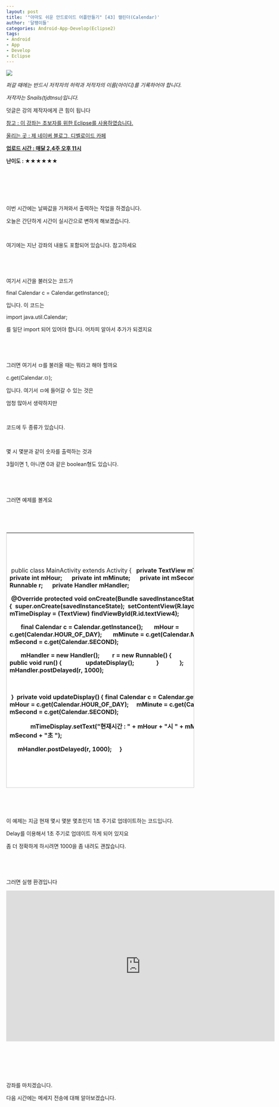 ```yaml
---
layout: post
title: '"아마도 쉬운 안드로이드 어플만들기" [43] 캘린더(Calendar)'
author: '달팽이들'
categories: Android-App-Develop(Eclipse2)
tags:
- Android
- App
- Develop
- Eclipse
---
```



<script> location.href='https://cafe.naver.com/develoid/394231' ; </script>



















<div>
<p><span></span></p></div>
<!-- Not Allowed Attribute Filtered ( cssquery_uid="51") --><div>
<p><img src="https://dthumb-phinf.pstatic.net/?src=%22http%3A%2F%2Fpostfiles3.naver.net%2F20130523_178%2Ftjdtnsu_1369283538974akCh1_JPEG%2Fand.jpg%3Ftype%3Dw2%22&amp;type=cafe_wa740"> </p>
<div>
<div>
<div>
<div>
<p><i>퍼갈 때에는 반드시 저작자의 허락과 저작자의 이름(아이디)를 기록하어야 합니다.</i></p>
<p><i>저작자는 Snails(tjdtnsu)입니다.</i></p>
<p><span><span>덧글은 강의 제작자에게 큰 힘이 됩니다</span></span></p>
<p><u>참고 : 이 강좌는 초보자를 위한 Eclipse를 사용하였습니다.</u></p>
<p><u>올리는 곳 : 제 네이버 블로그, 디벨로이드 카페</u>
</p><div><span><u><strong>업로드 시간 : 매달 2,4주 오후 11시</strong></u>
<div></div>
<p><strong><span>난이도 : ★</span><span>★★★★★</span></strong></p><strong>
</strong><div><strong></strong></div></span><strong></strong></div>
<p></p><p>&nbsp;</p></div></div></div></div></div>
<p>&nbsp;</p>
<p>&nbsp;</p>
<p>이번 시간에는 날짜값을 가져와서 출력하는 작업을 하겠습니다.</p>
<p>오늘은 간단하게 시간이 실시간으로 변하게 해보겠습니다.</p>
<p>&nbsp;</p>
<p>여기에는 지난 강좌의 내용도 포함되어 있습니다. 참고하세요</p>
<p>&nbsp;</p>
<p>&nbsp;</p>
<p>여기서 시간을 불러오는 코드가</p>
<p><span>final Calendar c = Calendar.getInstance();</span></p>
<p>입니다. 이 코드는</p>
<p><span>import java.util.Calendar;</span></p>
<p>를 일단 import 되어 있어야 합니다. 어차피 알아서 추가가 되겠지요</p>
<p>&nbsp;</p>
<p>&nbsp;</p>
<p>그러면 여기서 ㅁ를 불러올 때는 뭐라고 해야 할까요</p>
<p><span>c.get(Calendar.ㅁ</span><span>);</span></p>
<p>입니다. 여기서 ㅁ에 들어갈 수 있는 것은</p>
<p>엄청 많아서 생략하지만</p>
<p>&nbsp;</p>
<p>코드에 두 종류가 있습니다.</p>
<p>&nbsp;</p>
<p>몇 시 몇분과 같이 숫자를 출력하는 것과</p>
<p>3월이면 1, 아니면 0과 같은 boolean형도 있습니다.</p>
<p>&nbsp;</p>
<p>&nbsp;</p>
<p>그러면 예제를 볼게요</p>
<p>&nbsp;</p>
<p>&nbsp;</p>



<table style="BORDER-BOTTOM: 0px; BORDER-LEFT: 0px; BORDER-TOP: #cccccc 1px solid; BORDER-RIGHT: #cccccc 1px solid" class="__se_tbl" border="0" cellspacing="0" cellpadding="0"><tbody><tr><td style="BORDER-BOTTOM: #cccccc 1px solid; BORDER-LEFT: #cccccc 1px solid; BACKGROUND-COLOR: #ffffff; WIDTH: 738px; HEIGHT: 684px; BORDER-TOP: 0px; BORDER-RIGHT: 0px">
<p><span>&nbsp;public class MainActivity extends Activity {</span><b><span>&nbsp;&nbsp; private TextView mTimeDisplay;</span><b><span>&nbsp;&nbsp;&nbsp;&nbsp;&nbsp; private int mHour;</span><b><span>&nbsp;&nbsp;&nbsp;&nbsp;&nbsp; private int mMinute;</span><b><span>&nbsp;&nbsp;&nbsp;&nbsp;&nbsp; private int mSecond;</span><span>&nbsp;&nbsp;&nbsp;&nbsp;&nbsp;&nbsp;</span><b><span>&nbsp;&nbsp;&nbsp;&nbsp;&nbsp; private Runnable r;</span><b><span>&nbsp;&nbsp;&nbsp;&nbsp;&nbsp; private Handler mHandler;</span></p>
<p><b><span>&nbsp;@Override</span><b><span>&nbsp;protected void onCreate(Bundle savedInstanceState) {</span><b><span>&nbsp;&nbsp;super.onCreate(savedInstanceState);</span><b><span>&nbsp;&nbsp;setContentView(R.layout.activity_main);</span><b><span>&nbsp;&nbsp;&nbsp;&nbsp;&nbsp;&nbsp; mTimeDisplay = (TextView) findViewById(R.id.textView4);</span></p>
<p><span>&nbsp;&nbsp;&nbsp;&nbsp;&nbsp;&nbsp; final Calendar c = Calendar.getInstance();</span><b><span>&nbsp;&nbsp;&nbsp;&nbsp;&nbsp;&nbsp; mHour = c.get(Calendar.HOUR_OF_DAY);</span><b><span>&nbsp;&nbsp;&nbsp;&nbsp;&nbsp;&nbsp; mMinute = c.get(Calendar.MINUTE);</span><b><span>&nbsp;&nbsp;&nbsp;&nbsp;&nbsp;&nbsp; mSecond = c.get(Calendar.SECOND);</span></p>
<p><span>&nbsp;&nbsp;&nbsp;&nbsp;&nbsp;&nbsp; mHandler = new Handler(); </span><b><span>&nbsp;&nbsp;&nbsp;&nbsp;&nbsp;&nbsp; r = new Runnable() { </span><b><span>&nbsp;&nbsp;&nbsp;&nbsp;&nbsp;&nbsp;&nbsp;&nbsp;&nbsp;&nbsp;&nbsp;&nbsp;&nbsp; @Override</span><b><span>&nbsp;&nbsp;&nbsp;&nbsp;&nbsp;&nbsp;&nbsp;&nbsp;&nbsp;&nbsp;&nbsp;&nbsp;&nbsp; public void run() { </span><b><span>&nbsp;&nbsp;&nbsp;&nbsp;&nbsp;&nbsp;&nbsp;&nbsp;&nbsp;&nbsp;&nbsp;&nbsp;&nbsp; updateDisplay();</span><b><span>&nbsp;&nbsp;&nbsp;&nbsp;&nbsp;&nbsp;&nbsp;&nbsp;&nbsp;&nbsp;&nbsp;&nbsp;&nbsp; }</span><b><span>&nbsp;&nbsp;&nbsp;&nbsp;&nbsp;&nbsp;&nbsp;&nbsp;&nbsp;&nbsp;&nbsp;&nbsp; }; </span><b><span>&nbsp;&nbsp;&nbsp;&nbsp;&nbsp;&nbsp; mHandler.postDelayed(r, 1000);</span></p>
<p>&nbsp;</p>
<p><span>&nbsp;}</span><b><span>&nbsp;</span><b><span>&nbsp;private void updateDisplay() {</span><b><span>&nbsp;final Calendar c = Calendar.getInstance();</span><b><span>&nbsp;&nbsp;&nbsp;&nbsp; mHour = c.get(Calendar.HOUR_OF_DAY);</span><b><span>&nbsp;&nbsp;&nbsp;&nbsp; mMinute = c.get(Calendar.MINUTE);</span><b><span>&nbsp;&nbsp;&nbsp;&nbsp; mSecond = c.get(Calendar.SECOND);</span></p>
<p><span>&nbsp;&nbsp;&nbsp;&nbsp;&nbsp;&nbsp;&nbsp; </span><b><span>&nbsp;&nbsp;&nbsp;&nbsp; mTimeDisplay.setText("현재시간 : " + mHour + "시 " + mMinute + "분 " + mSecond + "초 ");</span></p>
<p><span>&nbsp;&nbsp;&nbsp;&nbsp; mHandler.postDelayed(r, 1000); </span><b><span>&nbsp;&nbsp;&nbsp; }</span><b><span>&nbsp;</span></p></td></tr></tbody></table>
<p>&nbsp;</p>
<p>&nbsp;</p>
<p>이 예제는&nbsp;지금 현재 몇시&nbsp;몇분 몇초인지&nbsp;1초 주기로 업데이트하는&nbsp;코드입니다.</p>
<p>Delay를 이용해서 1초 주기로 업데이트 하게&nbsp;되어 있지요</p>
<p>좀 더&nbsp;정확하게 하시려면 1000을 좀 내려도 괜찮습니다.</p>
<p>&nbsp;</p>
<p>&nbsp;</p>
<p>그러면 실행 환경입니다</p>
<div><iframe frameborder="0" scrolling="no" name="mplayer" title="플레이어" width="720" height="405" src="https://serviceapi.nmv.naver.com/view/ugcPlayer.nhn?vid=5F535B92462872C3BE287116150D0438158B&amp;inKey=V1246a8c0551cde5570a9b21fa7062efa1c022a86df6b5bc2ca869982356bd5e388a1b21fa7062efa1c02&amp;wmode=opaque&amp;hasLink=1&amp;autoPlay=false&amp;beginTime=0" allowfullscreen="allowfullscreen"></iframe></div>
<p>&nbsp;</p>
<p>&nbsp;</p>
<p>&nbsp;</p>
<p>강좌를 마치겠습니다.</p>
<p>다음 시간에는 메세지 전송에 대해 알아보겠습니다.</p>
<p>&nbsp;</p>
